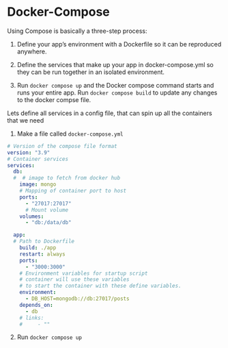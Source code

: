 # Docker-Compose 

Using Compose is basically a three-step process:

1. Define your app’s environment with a Dockerfile so it can be reproduced anywhere.

2. Define the services that make up your app in docker-compose.yml so they can be run together in an isolated environment.

3. Run `docker compose up` and the Docker compose command starts and runs your entire app. Run `docker compose build` to update any changes to the docker compse file. 


Lets define all services in a config file, that can spin up all the containers that we need 

1. Make a file called `docker-compose.yml`

```YAML
# Version of the compose file format 
version: "3.9"
# Container services
services:
  db:
  #  # image to fetch from docker hub
    image: mongo
    # Mapping of container port to host
    ports:
      - "27017:27017"
      # Mount volume 
    volumes:
      - "db:/data/db"

  app:
  # Path to Dockerfile 
    build: ./app
    restart: always
    ports:
      - "3000:3000"
    # Environment variables for startup script
    # container will use these variables
    # to start the container with these define variables. 
    environment:
      - DB_HOST=mongodb://db:27017/posts
    depends_on:
      - db
    # links:
    #     - ""
```

2. Run `docker compose up` 